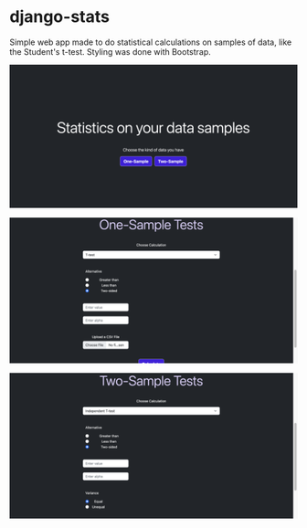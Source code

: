 # django-stats

Simple web app made to do statistical calculations on samples of data, like the Student's t-test. Styling was done with Bootstrap.

![Home Page](home.png)

![One_sample](onesample.png)

![Two_sample](twosample.png)
